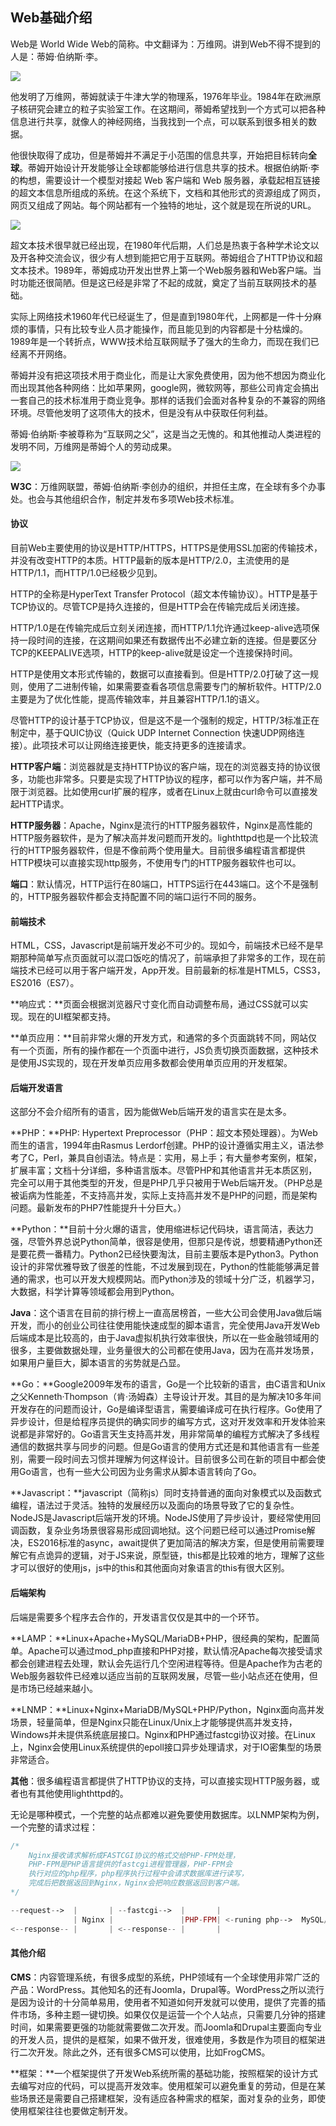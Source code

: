 ## Web基础介绍

Web是 World Wide Web的简称。中文翻译为：万维网。讲到Web不得不提到的人是：蒂姆·伯纳斯·李。

![](www-li.jpg)

他发明了万维网，蒂姆就读于牛津大学的物理系，1976年毕业。1984年在欧洲原子核研究会建立的粒子实验室工作。在这期间，蒂姆希望找到一个方式可以把各种信息进行共享，就像人的神经网络，当我找到一个点，可以联系到很多相关的数据。

他很快取得了成功，但是蒂姆并不满足于小范围的信息共享，开始把目标转向**全球**。蒂姆开始设计开发能够让全球都能够给进行信息共享的技术。根据伯纳斯·李的构想，需要设计一个模型对接起 Web 客户端和 Web 服务器，承载起相互链接的超文本信息所组成的系统。在这个系统下，文档和其他形式的资源组成了网页，网页又组成了网站。每个网站都有一个独特的地址，这个就是现在所说的URL。

![](Tim_Berners-Lee.jpg)

超文本技术很早就已经出现，在1980年代后期，人们总是热衷于各种学术论文以及开各种交流会议，很少有人想到能把它用于互联网。蒂姆组合了HTTP协议和超文本技术。1989年，蒂姆成功开发出世界上第一个Web服务器和Web客户端。当时功能还很简陋。但是这已经是非常了不起的成就，奠定了当前互联网技术的基础。

实际上网络技术1960年代已经诞生了，但是直到1980年代，上网都是一件十分麻烦的事情，只有比较专业人员才能操作，而且能见到的内容都是十分枯燥的。1989年是一个转折点，WWW技术给互联网赋予了强大的生命力，而现在我们已经离不开网络。

蒂姆并没有把这项技术用于商业化，而是让大家免费使用，因为他不想因为商业化而出现其他各种网络：比如苹果网，google网，微软网等，那些公司肯定会搞出一套自己的技术标准用于商业竞争。那样的话我们会面对各种复杂的不兼容的网络环境。尽管他发明了这项伟大的技术，但是没有从中获取任何利益。

蒂姆·伯纳斯·李被尊称为“互联网之父”，这是当之无愧的。和其他推动人类进程的发明不同，万维网是蒂姆个人的劳动成果。

![](Berners-Lee_announcing_W3F.jpg)



**W3C**：万维网联盟，蒂姆·伯纳斯·李创办的组织，并担任主席，在全球有多个办事处。也会与其他组织合作，制定并发布多项Web技术标准。

#### 协议

目前Web主要使用的协议是HTTP/HTTPS，HTTPS是使用SSL加密的传输技术，并没有改变HTTP的本质。HTTP最新的版本是HTTP/2.0，主流使用的是HTTP/1.1，而HTTP/1.0已经极少见到。

HTTP的全称是HyperText Transfer Protocol（超文本传输协议）。HTTP是基于TCP协议的。尽管TCP是持久连接的，但是HTTP会在传输完成后关闭连接。

HTTP/1.0是在传输完成后立刻关闭连接，而HTTP/1.1允许通过keep-alive选项保持一段时间的连接，在这期间如果还有数据传出不必建立新的连接。但是要区分TCP的KEEPALIVE选项，HTTP的keep-alive就是设定一个连接保持时间。

HTTP是使用文本形式传输的，数据可以直接看到。但是HTTP/2.0打破了这一规则，使用了二进制传输，如果需要查看各项信息需要专门的解析软件。HTTP/2.0主要是为了优化性能，提高传输效率，并且兼容HTTP/1.1的语义。

尽管HTTP的设计基于TCP协议，但是这不是一个强制的规定，HTTP/3标准正在制定中，基于QUIC协议（Quick UDP Internet Connection 快速UDP网络连接）。此项技术可以让网络连接更快，能支持更多的连接请求。

**HTTP客户端**：浏览器就是支持HTTP协议的客户端，现在的浏览器支持的协议很多，功能也非常多。只要是实现了HTTP协议的程序，都可以作为客户端，并不局限于浏览器。比如使用curl扩展的程序，或者在Linux上就由curl命令可以直接发起HTTP请求。

**HTTP服务器**：Apache，Nginx是流行的HTTP服务器软件，Nginx是高性能的HTTP服务器软件，是为了解决高并发问题而开发的。lighthttpd也是一个比较流行的HTTP服务器软件，但是不像前两个使用量大。目前很多编程语言都提供HTTP模块可以直接实现http服务，不使用专门的HTTP服务器软件也可以。

**端口**：默认情况，HTTP运行在80端口，HTTPS运行在443端口。这个不是强制的，HTTP服务器软件都会支持配置不同的端口运行不同的服务。

#### 前端技术

HTML，CSS，Javascript是前端开发必不可少的。现如今，前端技术已经不是早期那种简单写点页面就可以混口饭吃的情况了，前端承担了非常多的工作，现在前端技术已经可以用于客户端开发，App开发。目前最新的标准是HTML5，CSS3，ES2016（ES7）。

**响应式：**页面会根据浏览器尺寸变化而自动调整布局，通过CSS就可以实现。现在的UI框架都支持。

**单页应用：**目前非常火爆的开发方式，和通常的多个页面跳转不同，网站仅有一个页面，所有的操作都在一个页面中进行，JS负责切换页面数据，这种技术是使用JS实现的，现在开发单页应用多数都会使用单页应用的开发框架。



#### 后端开发语言

这部分不会介绍所有的语言，因为能做Web后端开发的语言实在是太多。

**PHP：**PHP: Hypertext Preprocessor（PHP：超文本预处理器）。为Web而生的语言，1994年由Rasmus Lerdorf创建。PHP的设计遵循实用主义，语法参考了C，Perl，兼具自创语法。特点是：实用，易上手；有大量参考案例，框架，扩展丰富；文档十分详细，多种语言版本。尽管PHP和其他语言并无本质区别，完全可以用于其他类型的开发，但是PHP几乎只被用于Web后端开发。（PHP总是被诟病为性能差，不支持高并发，实际上支持高并发不是PHP的问题，而是架构问题。最新发布的PHP7性能提升十分巨大。）



**Python：**目前十分火爆的语言，使用缩进标记代码块，语言简洁，表达力强，尽管外界总说Python简单，很容是使用，但那只是传说，想要精通Python还是要花费一番精力。Python2已经快要淘汰，目前主要版本是Python3。Python设计的非常优雅导致了很差的性能，不过发展到现在，Python的性能能够满足普通的需求，也可以开发大规模网站。而Python涉及的领域十分广泛，机器学习，大数据，科学计算等领域都会用到Python。



**Java**：这个语言在目前的排行榜上一直高居榜首，一些大公司会使用Java做后端开发，而小的创业公司往往使用能快速成型的脚本语言，完全使用Java开发Web后端成本是比较高的，由于Java虚拟机执行效率很快，所以在一些金融领域用的很多，主要做数据处理，业务量很大的公司都在使用Java，因为在高并发场景，如果用户量巨大，脚本语言的劣势就是凸显。



**Go：**Google2009年发布的语言，Go是一个比较新的语言，由C语言和Unix之父Kenneth·Thompson（肯·汤姆森）主导设计开发。其目的是为解决10多年间开发存在的问题而设计，Go是编译型语言，需要编译成可在执行程序。Go使用了异步设计，但是给程序员提供的确实同步的编写方式，这对开发效率和开发体验来说都是非常好的。Go语言天生支持高并发，用非常简单的编程方式解决了多线程通信的数据共享与同步的问题。但是Go语言的使用方式还是和其他语言有一些差别，需要一段时间去习惯并理解为何这样设计。目前很多公司在新的项目中都会使用Go语言，也有一些大公司因为业务需求从脚本语言转向了Go。



**Javascript：**javascript（简称js）同时支持普通的面向对象模式以及函数式编程，语法过于灵活。独特的发展经历以及面向的场景导致了它的复杂性。NodeJS是Javascript后端开发的环境。NodeJS使用了异步设计，要经常使用回调函数，复杂业务场景很容易形成回调地狱。这个问题已经可以通过Promise解决，ES2016标准的async，await提供了更加简洁的解决方案，但是使用前需要理解它有点诡异的逻辑，对于JS来说，原型链，this都是比较难的地方，理解了这些才可以很好的使用js，js中的this和其他面向对象语言的this有很大区别。



#### 后端架构

后端是需要多个程序去合作的，开发语言仅仅是其中的一个环节。

**LAMP：**Linux+Apache+MySQL/MariaDB+PHP，很经典的架构，配置简单。Apache可以通过mod_php直接和PHP对接，默认情况Apache每次接受请求都会创建进程去处理，默认会先运行几个空闲进程等待。但是Apache作为古老的Web服务器软件已经难以适应当前的互联网发展，尽管一些小站点还在使用，但是市场已经越来越小。



**LNMP：**Linux+Nginx+MariaDB/MySQL+PHP/Python，Nginx面向高并发场景，轻量简单，但是Nginx只能在Linux/Unix上才能够提供高并发支持，Windows并未提供系统底层接口。Nginx和PHP通过fastcgi协议对接。在Linux上，Nginx会使用Linux系统提供的epoll接口异步处理请求，对于IO密集型的场景非常适合。



**其他**：很多编程语言都提供了HTTP协议的支持，可以直接实现HTTP服务器，或者也有其他使用lighthttpd的。



无论是哪种模式，一个完整的站点都难以避免要使用数据库。以LNMP架构为例，一个完整的请求过程：

```php
/*
	Nginx接收请求解析成FASTCGI协议的格式交给PHP-FPM处理，
	PHP-FPM是PHP语言提供的fastcgi进程管理器，PHP-FPM会
	执行对应的php程序，php程序执行过程中会请求数据库进行读写，
	完成后把数据返回到Nginx，Nginx会把响应数据返回到客户端。
*/

--request-->  |       | --fastcgi-->  |       |
              | Nginx |               |PHP-FPM| <-runing php-->  MySQL/MariaDB
<--response-- |       | <--response-- |       |

```



#### 其他介绍

**CMS**：内容管理系统，有很多成型的系统，PHP领域有一个全球使用非常广泛的产品：WordPress。其他知名的还有Joomla，Drupal等。WordPress之所以流行是因为设计的十分简单易用，使用者不知道如何开发就可以使用，提供了完善的插件市场，多种主题一键切换。如果仅仅是运营一个个人站点，只需要几分钟的搭建时间，如果需要更强的功能就需要做二次开发。而Joomla和Drupal主要面向专业的开发人员，提供的是框架，如果不做开发，很难使用，多数是作为项目的框架进行二次开发。除此之外，还有很多CMS可以使用，比如FrogCMS。



**框架：**一个框架提供了开发Web系统所需的基础功能，按照框架的设计方式去编写对应的代码，可以提高开发效率。使用框架可以避免重复的劳动，但是在某些场景还是需要自己搭建框架，没有适应各种需求的框架，面对复杂的业务，即使使用框架往往也要做定制开发。
